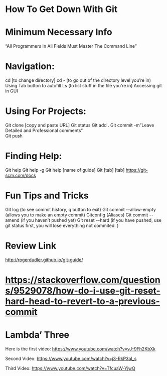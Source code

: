 # How To Get Down With Git


# Minimum Necessary Info
“All Programmers In All Fields Must Master The Command Line”

# Navigation: 
cd  [to change directory]
cd - (to go out of the directory level you’re in)
Using Tab button to autofill
Ls (to list stuff in the file you’re in)
Accessing git in GUI

# Using For Projects:
Git clone [copy and paste URL]
Git status
Git add .
Git commit -m”Leave Detailed and Professional comments“  
Git push

# Finding Help:
Git help
Git help -g
Git help [name of guide]
Git [tab] [tab] 
https://git-scm.com/docs

# Fun Tips and Tricks
Git log (to see commit history, q button to exit)
Git commit --allow-empty (allows you to make an empty commit)
Gitconfig (Aliases) 
Git commit --amend (if you haven’t pushed yet)
Git reset --hard (if you have pushed, use git status first, you will lose everything not commited. )




# Review Link
http://rogerdudler.github.io/git-guide/

# https://stackoverflow.com/questions/9529078/how-do-i-use-git-reset-hard-head-to-revert-to-a-previous-commit

# Lambda’ Three
Here is the first video: https://www.youtube.com/watch?v=vJ-9Fh2KbXk

Second Video: https://www.youtube.com/watch?v=j3-RkP3aI_s

Third Video: https://www.youtube.com/watch?v=TfcuaW-YjwQ
